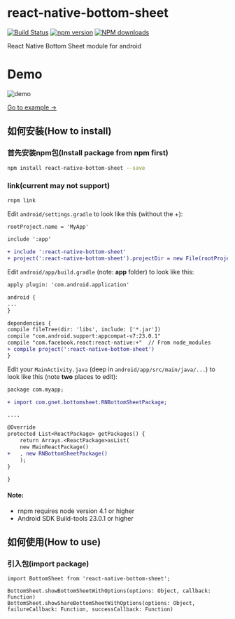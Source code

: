 # react-native-bottom-sheet

[![Build Status][travis-image]][travis-url]
[![npm version][npm-image]][npm-url]
[![NPM downloads][npm-dm-image]][npm-url]


[npm-image]: https://badge.fury.io/js/react-native-bottom-sheet.svg
[npm-dm-image]: http://img.shields.io/npm/dm/react-native-bottom-sheet.svg?style=flat
[npm-url]: https://npmjs.org/package/react-native-bottom-sheet
[react-native-url]: https://facebook.github.io/react-native/
[travis-image]: https://travis-ci.org/WhatAKitty/react-native-bottom-sheet.svg?branch=master
[travis-url]: https://travis-ci.org/WhatAKitty/react-native-bottom-sheet

React Native Bottom Sheet module for android

# Demo
![demo](https://raw.githubusercontent.com/WhatAKitty/react-native-bottom-sheet/master/demo.gif "demo")

[Go to example ->](https://github.com/WhatAKitty/ReactNativeBottomSheetTest)

## 如何安装(How to install)

### 首先安装npm包(Install package from npm first)

```bash
npm install react-native-bottom-sheet --save
```

### link(current may not support)
```bash
rnpm link
```

Edit `android/settings.gradle` to look like this (without the +):

```diff
rootProject.name = 'MyApp'

include ':app'

+ include ':react-native-bottom-sheet'
+ project(':react-native-bottom-sheet').projectDir = new File(rootProject.projectDir, '../node_modules/react-native-bottom-sheet/android')
```
Edit `android/app/build.gradle` (note: **app** folder) to look like this: 

```diff
apply plugin: 'com.android.application'

android {
...
}

dependencies {
compile fileTree(dir: 'libs', include: ['*.jar'])
compile "com.android.support:appcompat-v7:23.0.1"
compile "com.facebook.react:react-native:+"  // From node_modules
+ compile project(':react-native-bottom-sheet')
}
```

Edit your `MainActivity.java` (deep in `android/app/src/main/java/...`) to look like this (note **two** places to edit):

```diff
package com.myapp;

+ import com.gnet.bottomsheet.RNBottomSheetPackage;

....

@Override
protected List<ReactPackage> getPackages() {
    return Arrays.<ReactPackage>asList(
    new MainReactPackage()
+   , new RNBottomSheetPackage()
    );
}

}
```
  
#### Note:
* rnpm requires node version 4.1 or higher
* Android SDK Build-tools 23.0.1 or higher

## 如何使用(How to use)

### 引入包(import package)

```
import BottomSheet from 'react-native-bottom-sheet';

BottomSheet.showBottomSheetWithOptions(options: Object, callback: Function)
BottomSheet.showShareBottomSheetWithOptions(options: Object, failureCallback: Function, successCallback: Function)
```
